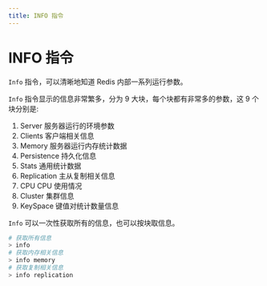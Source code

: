 ```yaml
---
title: INFO 指令
---
```

# INFO 指令
`Info` 指令，可以清晰地知道 Redis 内部一系列运行参数。

`Info` 指令显示的信息非常繁多，分为 9 大块，每个块都有非常多的参数，这 9 个块分别是:
1. Server 服务器运行的环境参数
2. Clients 客户端相关信息
3. Memory 服务器运行内存统计数据
4. Persistence 持久化信息
5. Stats 通用统计数据
6. Replication 主从复制相关信息
7. CPU CPU 使用情况
8. Cluster 集群信息
9. KeySpace 键值对统计数量信息

`Info` 可以一次性获取所有的信息，也可以按块取信息。
```sh
# 获取所有信息
> info
# 获取内存相关信息
> info memory
# 获取复制相关信息
> info replication
```